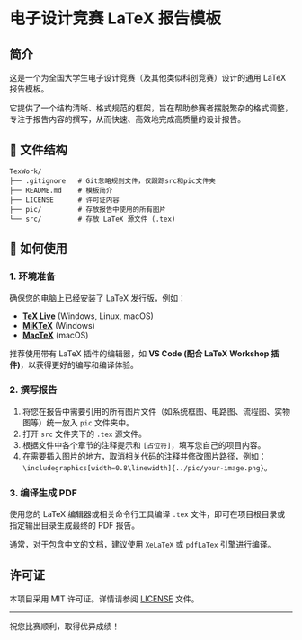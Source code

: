 # 电子设计竞赛 LaTeX 报告模板

## 简介

这是一个为全国大学生电子设计竞赛（及其他类似科创竞赛）设计的通用 LaTeX 报告模板。

它提供了一个结构清晰、格式规范的框架，旨在帮助参赛者摆脱繁杂的格式调整，专注于报告内容的撰写，从而快速、高效地完成高质量的设计报告。


## 📁 文件结构

```
TexWork/
├── .gitignore   # Git忽略规则文件，仅跟踪src和pic文件夹
├── README.md    # 模板简介
├── LICENSE      # 许可证内容
├── pic/         # 存放报告中使用的所有图片
└── src/         # 存放 LaTeX 源文件 (.tex)
```

## 🚀 如何使用

### 1. 环境准备

确保您的电脑上已经安装了 LaTeX 发行版，例如：
- [**TeX Live**](https://www.tug.org/texlive/) (Windows, Linux, macOS)
- [**MiKTeX**](https://miktex.org/) (Windows)
- [**MacTeX**](https://www.tug.org/mactex/) (macOS)

推荐使用带有 LaTeX 插件的编辑器，如 **VS Code (配合 LaTeX Workshop 插件)**，以获得更好的编写和编译体验。

### 2. 撰写报告

1.  将您在报告中需要引用的所有图片文件（如系统框图、电路图、流程图、实物图等）统一放入 `pic` 文件夹中。
2.  打开 `src` 文件夹下的 `.tex` 源文件。
3.  根据文件中各个章节的注释提示和 `[占位符]`，填写您自己的项目内容。
4.  在需要插入图片的地方，取消相关代码的注释并修改图片路径，例如：`\includegraphics[width=0.8\linewidth]{../pic/your-image.png}`。 

### 3. 编译生成 PDF

使用您的 LaTeX 编辑器或相关命令行工具编译 `.tex` 文件，即可在项目根目录或指定输出目录生成最终的 PDF 报告。

通常，对于包含中文的文档，建议使用 `XeLaTeX` 或 `pdfLaTex` 引擎进行编译。

## 许可证

本项目采用 MIT 许可证。详情请参阅 [LICENSE](LICENSE) 文件。

---
祝您比赛顺利，取得优异成绩！ 
